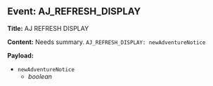 ## Event: AJ_REFRESH_DISPLAY

**Title:** AJ REFRESH DISPLAY

**Content:**
Needs summary.
`AJ_REFRESH_DISPLAY: newAdventureNotice`

**Payload:**
- `newAdventureNotice`
  - *boolean*